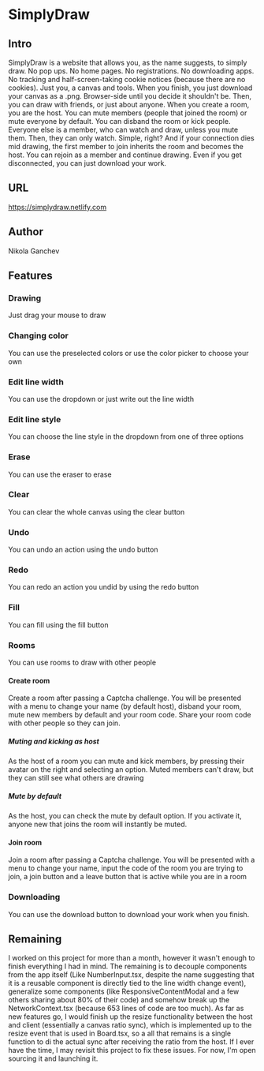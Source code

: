 # SimplyDraw

## Intro

SimplyDraw is a website that allows you, as the name suggests, to simply draw. No pop ups. No home pages. No registrations. No downloading apps. No tracking and half-screen-taking cookie notices (because there are no cookies). Just you, a canvas and tools. When you finish, you just download your canvas as a .png. Browser-side until you decide it shouldn't be. Then, you can draw with friends, or just about anyone. When you create a room, you are the host. You can mute members (people that joined the room) or mute everyone by default. You can disband the room or kick people. Everyone else is a member, who can watch and draw, unless you mute them. Then, they can only watch. Simple, right? And if your connection dies mid drawing, the first member to join inherits the room and becomes the host. You can rejoin as a member and continue drawing. Even if you get disconnected, you can just download your work.

## URL

<https://simplydraw.netlify.com>

## Author

Nikola Ganchev

## Features

### Drawing

Just drag your mouse to draw

### Changing color

You can use the preselected colors or use the color picker to choose your own

### Edit line width

You can use the dropdown or just write out the line width

### Edit line style

You can choose the line style in the dropdown from one of three options

### Erase

You can use the eraser to erase

### Clear

You can clear the whole canvas using the clear button

### Undo

You can undo an action using the undo button

### Redo

You can redo an action you undid by using the redo button

### Fill

You can fill using the fill button

### Rooms

You can use rooms to draw with other people

#### Create room

Create a room after passing a Captcha challenge. You will be presented with a menu to change your name (by default host), disband your room, mute new members by default and your room code. Share your room code with other people so they can join.

##### Muting and kicking as host

As the host of a room you can mute and kick members, by pressing their avatar on the right and selecting an option. Muted members can't draw, but they can still see what others are drawing

##### Mute by default

As the host, you can check the mute by default option. If you activate it, anyone new that joins the room will instantly be muted.

#### Join room

Join a room after passing a Captcha challenge. You will be presented with a menu to change your name, input the code of the room you are trying to join, a join button and a leave button that is active while you are in a room

### Downloading

You can use the download button to download your work when you finish.

## Remaining

I worked on this project for more than a month, however it wasn't enough to finish everything I had in mind. The remaining is to decouple components from the app itself (Like NumberInput.tsx, despite the name suggesting that it is a reusable component is directly tied to the line width change event), generalize some components (like ResponsiveContentModal and a few others sharing about 80% of their code) and somehow break up the NetworkContext.tsx (because 653 lines of code are too much). As far as new features go, I would finish up the resize functionality between the host and client (essentially a canvas ratio sync), which is implemented up to the resize event that is used in Board.tsx, so a all that remains is a single function to di the actual sync after receiving the ratio from the host. If I ever have the time, I may revisit this project to fix these issues. For now, I'm open sourcing it and launching it.
